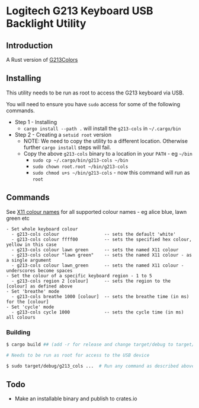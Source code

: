 # Logitech G213 Keyboard USB Backlight Utility

## Introduction

A Rust version of [G213Colors](https://github.com/SebiTimeWaster/G213Colors)

## Installing

This utility needs to be run as root to access the G213 keyboard via USB.

You will need to ensure you have `sudo` access for some of the following commands.

- Step 1 - Installing
  - `cargo install --path .` will install the `g213-cols` in `~/.cargo/bin`
- Step 2 - Creating a `setuid root` version
  - NOTE: We need to copy the utility to a different location. Otherwise further `cargo install` steps will fail.
  - Copy the above `g213-cols` binary to a location in your `PATH` - eg `~/bin`
    - `sudo cp ~/.cargo/bin/g213-cols ~/bin`
    - `sudo chown root.root ~/bin/g213-cols`
    - `sudo chmod u+s ~/bin/g213-cols` - now this command will run as `root`

## Commands

See [X11 colour names](https://en.wikipedia.org/wiki/X11_color_names) for all supported colour names - eg alice blue, lawn green etc

```text
- Set whole keyboard colour
  - g213-cols colour                 -- sets the default 'white'
  - g213-cols colour ffff00          -- sets the specified hex colour, yellow in this case
  - g213-cols colour lawn green      -- sets the named X11 colour
  - g213-cols colour "lawn green"    -- sets the named X11 colour - as a single argument
  - g213-cols colour lawn_green      -- sets the named X11 colour - underscores become spaces
- Set the colour of a specific keyboard region - 1 to 5
  - g213-cols region 2 [colour]      -- sets the region to the [colour] as defined above
- Set 'breathe' mode
  - g213-cols breathe 1000 [colour]  -- sets the breathe time (in ms) for the [colour]
- Set 'cycle' mode
  - g213-cols cycle 1000             -- sets the cycle time (in ms) all colours
```

### Building

```sh
$ cargo build ## (add -r for release and change target/debug to target/release below)

# Needs to be run as root for access to the USB device

$ sudo target/debug/g213_cols ...  # Run any command as described above

```

## Todo

- Make an installable binary and publish to crates.io
